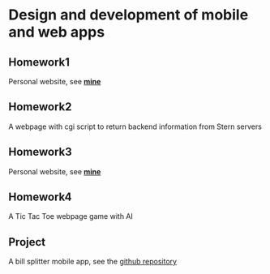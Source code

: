 # Design and development of mobile and web apps

## Homework1
Personal website, see [**mine**](https://qdm12.github.io/PersonalWebsite/)

## Homework2
A webpage with cgi script to return backend information from Stern servers

## Homework3
Personal website, see [**mine**](https://qdm12.github.io/PersonalWebsite/)

## Homework4
A Tic Tac Toe webpage game with AI

## Project
A bill splitter mobile app, see the [github repository](https://github.com/qdm12/BillSplitter)